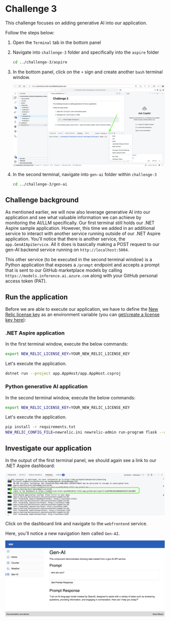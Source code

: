 # Challenge 3

This challenge focuses on adding generative AI into our application.

Follow the steps below:

1. Open the `Terminal` tab in the bottom panel

2. Navigate into `challenge-3` folder and specifically into the `aspire` folder

    ```bash
    cd ../challenge-3/aspire
    ```

3. In the bottom panel, click on the `+` sign and create another `bash` terminal window.

    ![GitHub Codespace new terminal](./assets/gh-codespace-new-terminal.png)

4. In the second terminal, navigate into `gen-ai` folder within `challenge-3`

    ```bash
    cd ../challenge-3/gen-ai
    ```

## Challenge background

As mentioned earlier, we will now also leverage generative AI into our application and see what valuable information we can achieve by monitoring the AI/LLM specifically. Our first terminal still holds our .NET Aspire sample application. However, this time we added in an additional service to interact with another service running outside of our .NET Aspire application. You'll notice that there is another service, the `app.GenAIApiService`. All it does is basically making a POST request to our gen-AI backend service running on `http://localhost:5004`.

This other service (to be executed in the second terminal window) is a Python application that exposes a `/prompt` endpoint and accepts a prompt that is sent to our GitHub marketplace models by calling `https://models.inference.ai.azure.com` along with your GitHub personal access token (PAT).

## Run the application

Before we are able to execute our application, we have to define the [New Relic license key](https://docs.newrelic.com/docs/apis/intro-apis/new-relic-api-keys/#license-key) as an environment variable (you can [get/create a license key here](https://one.newrelic.com/launcher/api-keys-ui.api-keys-launcher)):

### .NET Aspire application

In the first terminal window, execute the below commands:

```bash
export NEW_RELIC_LICENSE_KEY=YOUR_NEW_RELIC_LICENSE_KEY
```

Let's execute the application.

```bash
dotnet run --project app.AppHost/app.AppHost.csproj
```

### Python generative AI application

In the second terminal window, execute the below commands:

```bash
export NEW_RELIC_LICENSE_KEY=YOUR_NEW_RELIC_LICENSE_KEY
```

Let's execute the application.

```bash
pip install -r requirements.txt
NEW_RELIC_CONFIG_FILE=newrelic.ini newrelic-admin run-program flask --app app.py run --host 0.0.0.0 --port 5004
```

## Investigate our application

In the output of the first terminal panel, we should again see a link to our .NET Aspire dashboard:

![.NET Aspire dashboard link](../challenge-1/assets/dotnet-run-aspire-dashboard-link.png)

Click on the dashboard link and navigate to the `webfrontend` service.

Here, you'll notice a new navigation item called `Gen-AI`.

![web-frontend gen-ai](./assets/web-frontend-gen-ai.png)
